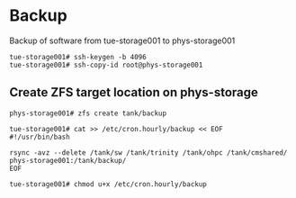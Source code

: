 # Backup

Backup of software from tue-storage001 to phys-storage001

```shell
tue-storage001# ssh-keygen -b 4096
tue-storage001# ssh-copy-id root@phys-storage001
```

## Create ZFS target location on phys-storage
```shell
phys-storage001# zfs create tank/backup
```

```shell
tue-storage001# cat >> /etc/cron.hourly/backup << EOF
#!/usr/bin/bash

rsync -avz --delete /tank/sw /tank/trinity /tank/ohpc /tank/cmshared/ phys-storage001:/tank/backup/
EOF

tue-storage001# chmod u+x /etc/cron.hourly/backup
```